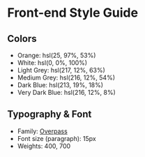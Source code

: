 # Front-end Style Guide

## Colors

- Orange: hsl(25, 97%, 53%)
- White: hsl(0, 0%, 100%)
- Light Grey: hsl(217, 12%, 63%)
- Medium Grey: hsl(216, 12%, 54%)
- Dark Blue: hsl(213, 19%, 18%)
- Very Dark Blue: hsl(216, 12%, 8%)

## Typography & Font

- Family: [Overpass](https://fonts.google.com/specimen/Overpass)
- Font size (paragraph): 15px
- Weights: 400, 700
